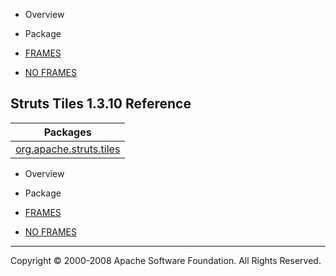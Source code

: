 -   Overview
-   Package

-   [FRAMES](index.html.md)
-   [NO FRAMES](overview-summary.html.md)

Struts Tiles 1.3.10 Reference
-----------------------------

| Packages                                                                |
|-------------------------------------------------------------------------|
| [org.apache.struts.tiles](org/apache/struts/tiles/package-summary.html.md) |

-   Overview
-   Package

-   [FRAMES](index.html.md)
-   [NO FRAMES](overview-summary.html.md)

------------------------------------------------------------------------

Copyright © 2000-2008 Apache Software Foundation. All Rights Reserved.
